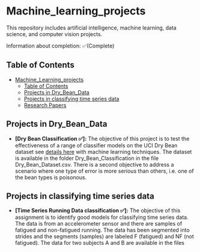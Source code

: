 # Machine_learning_projects

This repository includes artificial intelligence, machine learning, data science, and computer vision projects.

Information about completion: ✅(Complete)

## Table of Contents

- [Machine_Learning_projects](#machine_learning_projects)
  - [Table of Contents](#table-of-contents)
  - [Projects in Dry_Bean_Data](#projects-in-dry_bean_data)
  - [Projects in classifying time series data](#projects-in-classifying-time-series-data)
  - [Research Papers](#research-papers)
 
## Projects in Dry_Bean_Data
- **[Dry Bean Classification ✅]:** The objective of this project is to test the effectiveness of a range of classifier models on the UCI Dry Bean dataset see [details here](https://archive.ics.uci.edu/dataset/602/dry+bean+dataset) with machine learning techniques. The dataset is available in the folder Dry_Bean_Classification in the file Dry_Bean_Dataset.csv. There is a second objective to address a scenario where one type of error is more serious than others, i.e. one of the bean types is poisonous. 

## Projects in classifying time series data
- **[Time Series Running Data classification ✅]:** The objective of this assignment is to identify good models for classifying time series data. The data is from an accelerometer sensor and there are samples of fatigued and non-fatigued running. The data has been segmented into strides and the segments (samples) are labeled F (fatigued) and NF (not fatigued). The data for two subjects A and B are available in the files 

